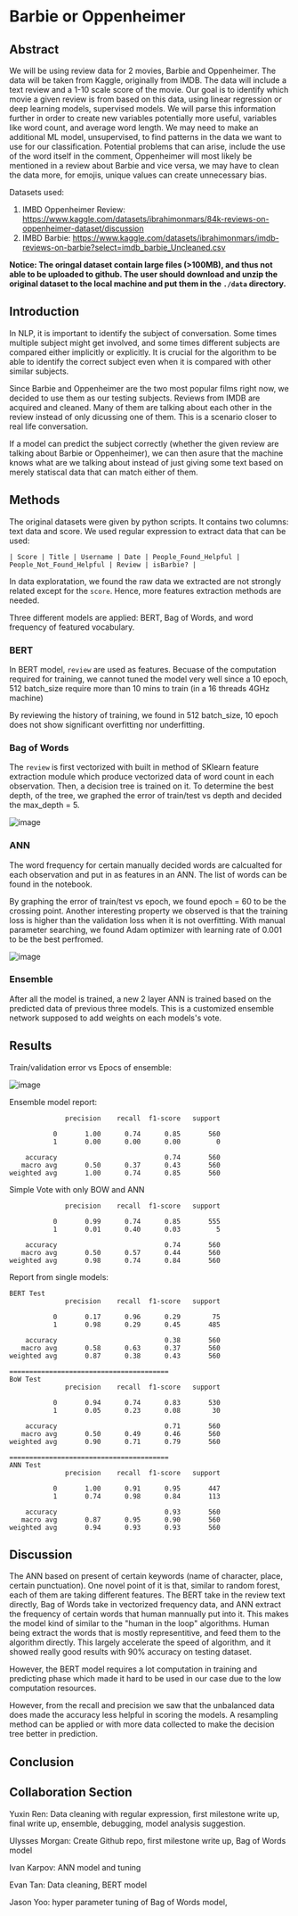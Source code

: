 # Barbie or Oppenheimer

## Abstract

We will be using review data for 2 movies, Barbie and Oppenheimer. The data will be taken from Kaggle, originally from 
IMDB. The data will include a text review and a 1-10 scale score of the movie. Our goal is to identify which movie a 
given review is from based on this data, using linear regression or deep learning models, supervised models. We will 
parse this information further in order to create new variables potentially more useful, variables like word count, and 
average word length. We may need to make an additional ML model, unsupervised, to find patterns in the data we want to 
use for our classification. Potential problems that can arise, include the use of the word itself in the comment, 
Oppenheimer will most likely be mentioned in a review about Barbie and vice versa, we may have to clean the data more, 
for emojis, unique values can create unnecessary bias.

Datasets used:

1. IMBD Oppenheimer Review: https://www.kaggle.com/datasets/ibrahimonmars/84k-reviews-on-oppenheimer-dataset/discussion
2. IMBD Barbie: https://www.kaggle.com/datasets/ibrahimonmars/imdb-reviews-on-barbie?select=imdb_barbie_Uncleaned.csv

**Notice: The oringal dataset contain large files (>100MB), and thus not able to be uploaded to github. The user should 
download and unzip the original dataset to the local machine and put them in the `./data` directory.**

## Introduction

In NLP, it is important to identify the subject of conversation. Some times multiple subject might get involved, and 
some times different subjects are compared either implicitly or explicitly. It is crucial for the algorithm to be able 
to identify the correct subject even when it is compared with other similar subjects.

Since Barbie and Oppenheimer are the two most popular films right now, we decided to use them as our testing subjects.
Reviews from IMDB are acquired and cleaned. Many of them are talking about each other in the review instead of only 
dicussing one of them. This is a scenario closer to real life conversation.

If a model can predict the subject correctly (whether the given review are talking about Barbie or Oppenheimer), we 
can then asure that the machine knows what are we talking about instead of just giving some text based on merely 
statiscal data that can match either of them.

## Methods

The original datasets were given by python scripts. It contains two columns: text data and score. We used regular 
expression to extract data that can be used:

```
| Score | Title | Username | Date | People_Found_Helpful | People_Not_Found_Helpful | Review | isBarbie? |
```

In data exploratation, we found the raw data we extracted are not strongly related except for the `score`.
Hence, more features extraction methods are needed.

Three different models are applied: BERT, Bag of Words, and word frequency of featured vocabulary.

### BERT

In BERT model, `review` are used as features. Becuase of the computation required for training, we cannot tuned
the model very well since a 10 epoch, 512 batch_size require more than 10 mins to train (in a 16 threads 4GHz machine)

By reviewing the history of training, we found in 512 batch_size, 10 epoch does not show significant overfitting 
nor underfitting.

### Bag of Words

The `review` is first vectorized with built in method of SKlearn feature extraction module which produce vectorized 
data of word count in each observation. Then, a decision tree is trained on it. To determine the best depth, 
of the tree, we graphed the error of train/test vs depth and decided the max_depth = 5.

![image](https://github.com/upmorgan/ECS171_GroupProject/assets/45218090/1f015967-313f-4abf-830d-7d48fb41c6df)


### ANN

The word frequency for certain manually decided words are calcualted for each observation and put in as features 
in an ANN. The list of words can be found in the notebook.

By graphing the error of train/test vs epoch, we found epoch = 60 to be the crossing point. Another 
interesting property we observed is that the training loss is higher than the validation loss when it is not 
overfitting. With manual parameter searching, we found Adam optimizer with learning rate of 0.001 to be the 
best perfromed.

![image](https://github.com/upmorgan/ECS171_GroupProject/assets/45218090/d8946b18-01b1-431e-a057-ed7df8041a08)

### Ensemble

After all the model is trained, a new 2 layer ANN is trained based on the predicted data of previous three 
models. This is a customized ensemble network supposed to add weights on each models's vote.

## Results

Train/validation error vs Epocs of ensemble:

![image](https://github.com/upmorgan/ECS171_GroupProject/assets/45218090/bf8b9c38-c992-4502-b859-b23319a84495)

Ensemble model report:

```
              precision    recall  f1-score   support

           0       1.00      0.74      0.85       560
           1       0.00      0.00      0.00         0

    accuracy                           0.74       560
   macro avg       0.50      0.37      0.43       560
weighted avg       1.00      0.74      0.85       560
```

Simple Vote with only BOW and ANN

```
              precision    recall  f1-score   support

           0       0.99      0.74      0.85       555
           1       0.01      0.40      0.03         5

    accuracy                           0.74       560
   macro avg       0.50      0.57      0.44       560
weighted avg       0.98      0.74      0.84       560
```

Report from single models:

```
BERT Test
              precision    recall  f1-score   support

           0       0.17      0.96      0.29        75
           1       0.98      0.29      0.45       485

    accuracy                           0.38       560
   macro avg       0.58      0.63      0.37       560
weighted avg       0.87      0.38      0.43       560

========================================
BoW Test
              precision    recall  f1-score   support

           0       0.94      0.74      0.83       530
           1       0.05      0.23      0.08        30

    accuracy                           0.71       560
   macro avg       0.50      0.49      0.46       560
weighted avg       0.90      0.71      0.79       560

========================================
ANN Test
              precision    recall  f1-score   support

           0       1.00      0.91      0.95       447
           1       0.74      0.98      0.84       113

    accuracy                           0.93       560
   macro avg       0.87      0.95      0.90       560
weighted avg       0.94      0.93      0.93       560
```

## Discussion

The ANN based on present of certain keywords (name of character, place, certain punctuation). One novel point 
of it is that, similar to random forest, each of them are taking different features. The BERT take in the 
review text directly, Bag of Words take in vectorized frequency data, and ANN extract the frequency of certain 
words that human mannually put into it. This makes the model kind of similar to the "human in the loop"
algorithms. Human being extract the words that is mostly representitive, and feed them to the algorithm 
directly. This largely accelerate the speed of algorithm, and it showed really good results with 90% accuracy 
on testing dataset.

However, the BERT model requires a lot computation in training and predicting phase which made it hard to be 
used in our case due to the low computation resources.

However, from the recall and precision we saw that the unbalanced data does made the accuracy less helpful in 
scoring the models. A resampling method can be applied or with more data collected to make the decision tree 
better in prediction.

## Conclusion



## Collaboration Section

Yuxin Ren: Data cleaning with regular expression, first milestone write up, final write up, ensemble, debugging, 
model analysis suggestion.

Ulysses Morgan: Create Github repo, first milestone write up, Bag of Words model

Ivan Karpov: ANN model and tuning

Evan Tan: Data cleaning, BERT model

Jason Yoo: hyper parameter tuning of Bag of Words model, 
